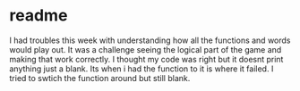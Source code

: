 # readme
I had troubles this week with understanding how all the functions and words would play out. It was a challenge seeing the logical part of the game and making that work correctly. I thought my code was right but it doesnt print anything just a blank. Its when i had the function to it is where it failed. I tried to swtich the function around but still blank.
